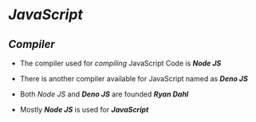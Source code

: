 # _JavaScript_
## _Compiler_

- The compiler used for _compiling_ JavaScript Code is _**Node JS**_

- There is another compiler available for JavaScript named as _**Deno JS**_

- Both _*Node JS*_ and _**Deno JS**_ are founded _**Ryan Dahl**_

- Mostly _**Node JS**_ is used for _**JavaScript**_
